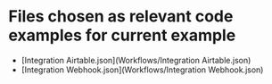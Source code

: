# Files chosen as relevant code examples for current example
- [Integration Airtable.json](Workflows/Integration Airtable.json)
- [Integration Webhook.json](Workflows/Integration Webhook.json)
